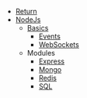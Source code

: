 <!-- docs/_sidebar.md -->

* [Return](/README.md)
* [NodeJs](/nodejs/README.md)
  * [Basics](/nodejs/basics/README.md)
    * [Events](/nodejs/events/README.md)
    * [WebSockets](/nodejs/websockets/README.md)
  * Modules
    * [Express](/nodejs/mod_express/README.md)
    * [Mongo](/nodejs/mod_mongo/README.md)
    * [Redis](/nodejs/mod_redis/README.md)
    * [SQL](/nodejs/mod_sql/README.md)

